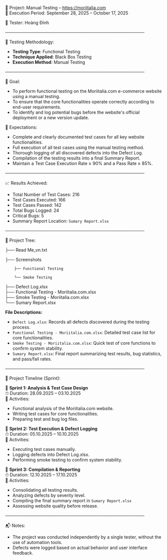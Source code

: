 📄 Project: Manual Testing – https://moriitalia.com  
📅 Execution Period: September 28, 2025 – October 17, 2025

👤 Tester: Hoàng Đỉnh

─────────────────────────────────────────────

🧪 Testing Methodology:
- **Testing Type**: Functional Testing  
- **Technique Applied**: Black Box Testing  
- **Execution Method**: Manual Testing

─────────────────────────────────────────────

🎯 Goal:
- To perform functional testing on the Moriitalia.com e-commerce website using a manual testing.
- To ensure that the core functionalities operate correctly according to end-user requirements.
- To identify and log potential bugs before the website's official deployment or a new version update.

📌 Expectations:
- Complete and clearly documented test cases for all key website functionalities.
- Full execution of all test cases using the manual testing method.
- Thorough logging of all discovered defects into the Defect Log.
- Compilation of the testing results into a final Summary Report.
- Maintain a Test Case Execution Rate ≥ 90% and a Pass Rate ≥ 85%.

─────────────────────────────────────────────

📈 Results Achieved:
- Total Number of Test Cases: 216
- Test Cases Executed: 166
- Test Cases Passed: 142  
- Total Bugs Logged: 24
- Critical Bugs: 5  
- Summary Report Location: `Sumary Report.xlsx`

─────────────────────────────────────────────

📁 Project Tree:

├── Read Me_vn.txt

├── Screenshots

        ├── Functional Testing
		
        └── Smoke Testing
				
├── Defect Log.xlsx  
├── Functional Testing - Moriitalia.com.xlsx  
├── Smoke Testing - Moriitalia.com.xlsx  
└── Sumary Report.xlsx  

**File Descriptions:**
- `Defect Log.xlsx`: Records all defects discovered during the testing process.
- `Functional Testing - Moriitalia.com.xlsx`: Detailed test case list for core functionalities.
- `Smoke Testing - Moriitalia.com.xlsx`: Quick test of core functions to confirm system stability.
- `Sumary Report.xlsx`: Final report summarizing test results, bug statistics, and pass/fail rates.

─────────────────────────────────────────────

📅 Project Timeline (Sprint):

🔹 **Sprint 1: Analysis & Test Case Design**  
⏱ Duration: 28.09.2025 – 03.10.2025  
📌 Activities:
- Functional analysis of the Moriitalia.com website.
- Writing test cases for core functionalities.
- Preparing test and bug log files.

🔹 **Sprint 2: Test Execution & Defect Logging**  
⏱ Duration: 05.10.2025 – 10.10.2025  
📌 Activities:
- Executing test cases manually.
- Logging defects into Defect Log.xlsx.
- Performing smoke testing to confirm system stability.

🔹 **Sprint 3: Compilation & Reporting**  
⏱ Duration: 12.10.2025 – 17.10.2025  
📌 Activities:
- Consolidating all testing results.
- Analyzing defects by severity level.
- Compiling the final summary report in `Sumary Report.xlsx`
- Assessing website quality before release.

─────────────────────────────────────────────

📬 Notes:
- The project was conducted independently by a single tester, without the use of automation tools.
- Defects were logged based on actual behavior and user interface feedback.
